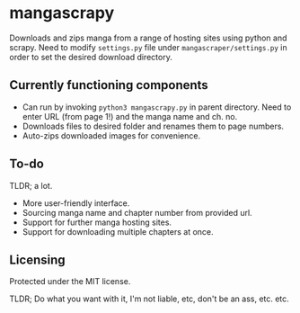 # mangascrapy
Downloads and zips manga from a range of hosting sites using python and scrapy. Need to modify `settings.py` file under `mangascraper/settings.py` in order to set the desired download directory.

## Currently functioning components
- Can run by invoking `python3 mangascrapy.py` in parent directory. Need to enter URL (from page 1!) and the manga name and ch. no.
- Downloads files to desired folder and renames them to page numbers.
- Auto-zips downloaded images for convenience. 

## To-do
TLDR; a lot. 

- More user-friendly interface.
- Sourcing manga name and chapter number from provided url.
- Support for further manga hosting sites.
- Support for downloading multiple chapters at once. 

## Licensing
Protected under the MIT license. 

TLDR; Do what you want with it, I'm not liable, etc, don't be an ass, etc. etc. 
